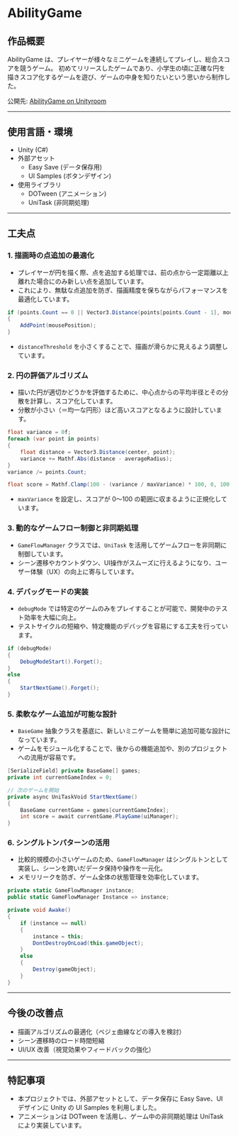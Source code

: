 # AbilityGame

## 作品概要
AbilityGame は、プレイヤーが様々なミニゲームを連続してプレイし、総合スコアを競うゲーム。
初めてリリースしたゲームであり、小学生の頃に正確な円を描きスコア化するゲームを遊び、ゲームの中身を知りたいという思いから制作した。

公開先: [AbilityGame on Unityroom](https://unityroom.com/games/humanapex)

---

## 使用言語・環境
- Unity (C#)
- 外部アセット
  - Easy Save (データ保存用)
  - UI Samples (ボタンデザイン)
- 使用ライブラリ
  - DOTween (アニメーション)
  - UniTask (非同期処理)

---

## 工夫点

### 1. 描画時の点追加の最適化

- プレイヤーが円を描く際、点を追加する処理では、前の点から一定距離以上離れた場合にのみ新しい点を追加しています。
- これにより、無駄な点追加を防ぎ、描画精度を保ちながらパフォーマンスを最適化しています。

```csharp
if (points.Count == 0 || Vector3.Distance(points[points.Count - 1], mousePosition) > distanceThreshold)
{
    AddPoint(mousePosition);
}
```

- `distanceThreshold` を小さくすることで、描画が滑らかに見えるよう調整しています。

### 2. 円の評価アルゴリズム

- 描いた円が適切かどうかを評価するために、中心点からの平均半径とその分散を計算し、スコア化しています。
- 分散が小さい（＝均一な円形）ほど高いスコアとなるように設計しています。

```csharp
float variance = 0f;
foreach (var point in points)
{
    float distance = Vector3.Distance(center, point);
    variance += Mathf.Abs(distance - averageRadius);
}
variance /= points.Count;

float score = Mathf.Clamp(100 - (variance / maxVariance) * 100, 0, 100);
```

- `maxVariance` を設定し、スコアが 0〜100 の範囲に収まるように正規化しています。

### 3. 動的なゲームフロー制御と非同期処理

- `GameFlowManager` クラスでは、`UniTask` を活用してゲームフローを非同期に制御しています。
- シーン遷移やカウントダウン、UI操作がスムーズに行えるようになり、ユーザー体験（UX）の向上に寄与しています。


### 4. デバッグモードの実装

- `debugMode` では特定のゲームのみをプレイすることが可能で、開発中のテスト効率を大幅に向上。
- テストサイクルの短縮や、特定機能のデバッグを容易にする工夫を行っています。

```csharp
if (debugMode)
{
    DebugModeStart().Forget();
}
else
{
    StartNextGame().Forget();
}
```

### 5. 柔軟なゲーム追加が可能な設計

- `BaseGame` 抽象クラスを基底に、新しいミニゲームを簡単に追加可能な設計になっています。
- ゲームをモジュール化することで、後からの機能追加や、別のプロジェクトへの流用が容易です。

```csharp
[SerializeField] private BaseGame[] games;
private int currentGameIndex = 0;

// 次のゲームを開始
private async UniTaskVoid StartNextGame()
{
    BaseGame currentGame = games[currentGameIndex];
    int score = await currentGame.PlayGame(uiManager);
}
```

### 6. シングルトンパターンの活用

- 比較的規模の小さいゲームのため、`GameFlowManager` はシングルトンとして実装し、シーンを跨いだデータ保持や操作を一元化。
- メモリリークを防ぎ、ゲーム全体の状態管理を効率化しています。

```csharp
private static GameFlowManager instance;  
public static GameFlowManager Instance => instance;

private void Awake()
{
    if (instance == null)
    {
        instance = this;
        DontDestroyOnLoad(this.gameObject);  
    }
    else
    {
        Destroy(gameObject);  
    }
}
```

---

## 今後の改善点
- 描画アルゴリズムの最適化（ベジェ曲線などの導入を検討）
- シーン遷移時のロード時間短縮
- UI/UX 改善（視覚効果やフィードバックの強化）

---

## 特記事項
- 本プロジェクトでは、外部アセットとして、データ保存に Easy Save、UI デザインに Unity の UI Samples を利用しました。
- アニメーションは DOTween を活用し、ゲーム中の非同期処理は UniTask により実装しています。
